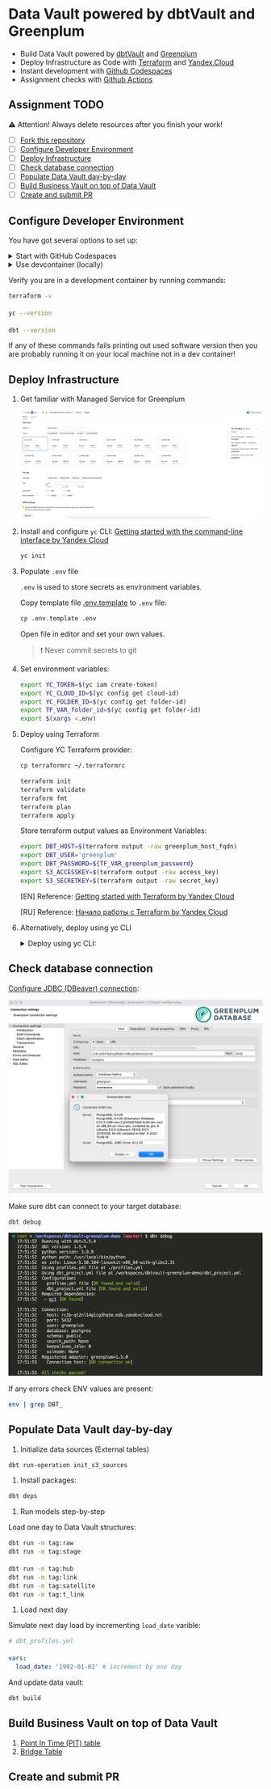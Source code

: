 # Data Vault powered by dbtVault and Greenplum

- Build Data Vault powered by [dbtVault](https://dbtvault.readthedocs.io/) and [Greenplum](https://greenplum.org/)
- Deploy Infrastructure as Code with [Terraform](https://www.terraform.io/) and [Yandex.Cloud](https://cloud.yandex.com/en-ru/)
- Instant development with [Github Codespaces](https://docs.github.com/en/codespaces)
- Assignment checks with [Github Actions](https://github.com/features/actions)

## Assignment TODO

⚠️ Attention! Always delete resources after you finish your work!

- [ ] [Fork this repository](https://docs.github.com/en/get-started/quickstart/fork-a-repo)
- [ ] [Configure Developer Environment]()
- [ ] [Deploy Infrastructure]()
- [ ] [Check database connection]()
- [ ] [Populate Data Vault day-by-day]()
- [ ] [Build Business Vault on top of Data Vault]()
- [ ] [Create and submit PR]()

## Configure Developer Environment

You have got several options to set up:
 
<details><summary>Start with GitHub Codespaces</summary>
<p>

![GitHub Codespaces](./docs/github_codespaces.png)

</p>
</details>

<details><summary>Use devcontainer (locally)</summary>
<p>

1. Install [Docker](https://docs.docker.com/desktop/#download-and-install) on your local machine.

1. Install devcontainer CLI:

    Open command palette (CMD + SHIFT+ P) type *Install devcontainer CLI*

    ![](./docs/install_devcontainer_cli.png)

1. Next build and open dev container:

    ```bash
    # build dev container
    devcontainer build .

    # open dev container
    devcontainer open .
    ```

</p>
</details>

Verify you are in a development container by running commands:

```bash
terraform -v

yc --version

dbt --version
```

If any of these commands fails printing out used software version then you are probably running it on your local machine not in a dev container!

## Deploy Infrastructure

1. Get familiar with Managed Service for Greenplum

    ![](./docs/managed_greenplum_ui.png)

1. Install and configure `yc` CLI: [Getting started with the command-line interface by Yandex Cloud](https://cloud.yandex.com/en/docs/cli/quickstart#install)

    ```bash
    yc init
    ```

1. Populate `.env` file

    `.env` is used to store secrets as environment variables.

    Copy template file [.env.template](./.env.template) to `.env` file:
    
    ```bash
    cp .env.template .env
    ```

    Open file in editor and set your own values.

    > ❗️ Never commit secrets to git

1. Set environment variables:

    ```bash
    export YC_TOKEN=$(yc iam create-token)
    export YC_CLOUD_ID=$(yc config get cloud-id)
    export YC_FOLDER_ID=$(yc config get folder-id)
    export TF_VAR_folder_id=$(yc config get folder-id)
    export $(xargs <.env)
    ```

1. Deploy using Terraform

    Configure YC Terraform provider:
    
    ```bash
    cp terraformrc ~/.terraformrc
    ```

    ```bash
    terraform init
    terraform validate
    terraform fmt
    terraform plan
    terraform apply
    ```

    Store terraform output values as Environment Variables:

    ```bash
    export DBT_HOST=$(terraform output -raw greenplum_host_fqdn)
    export DBT_USER='greenplum'
    export DBT_PASSWORD=${TF_VAR_greenplum_password}
    export S3_ACCESSKEY=$(terraform output -raw access_key)
    export S3_SECRETKEY=$(terraform output -raw secret_key)
    ```

    [EN] Reference: [Getting started with Terraform by Yandex Cloud](https://cloud.yandex.com/en/docs/tutorials/infrastructure-management/terraform-quickstart)
    
    [RU] Reference: [Начало работы с Terraform by Yandex Cloud](https://cloud.yandex.ru/docs/tutorials/infrastructure-management/terraform-quickstart)

1. Alternatively, deploy using yc CLI

    <details><summary>Deploy using yc CLI:</summary>
    <p>

    Checklist:
    - Egress NAT (required to access s3): https://cloud.yandex.com/en/docs/vpc/operations/create-nat-gateway
    - S3 service account keys (required for external tables access): https://cloud.yandex.com/en/docs/iam/operations/sa/create-access-key
    - Greenplum: https://cloud.yandex.com/en/docs/cli/cli-ref/managed-services/managed-greenplum/

    ```bash
    yc managed-greenplum cluster create gp_datavault \
    --network-name default \
    --zone-id ru-central1-a \
    --environment prestable \
    --master-host-count 2 \
    --segment-host-count 2 \
    --master-config resource-id=s3-c2-m8,disk-size=30,disk-type=network-ssd \
    --segment-config resource-id=s3-c2-m8,disk-size=30,disk-type=network-ssd \
    --segment-in-host 1 \
    --user-name greenplum \
    --user-password $TF_VAR_greenplum_password \
    --greenplum-version 6.22 \
    --assign-public-ip

    yc vpc gateway create --name gp-gateway
    yc vpc route-table create --name=gp-route-table --network-name=default --route destination=0.0.0.0/0,gateway-id=<gateway_id>
    yc vpc subnet update <subnet_name> --route-table-name=gp-route-table

    yc managed-greenplum hosts list master --cluster-name gp_datavault

    export DBT_HOST=$DBT_HOST
    export DBT_USER=$DBT_USER
    export DBT_PASSWORD=$TF_VAR_greenplum_password
    export S3_ACCESSKEY=$S3_ACCESSKEY
    export S3_SECRETKEY=$S3_SECRETKEY
    ```
    </p>
    </details>

## Check database connection

[Configure JDBC (DBeaver) connection](https://cloud.yandex.ru/docs/managed-greenplum/operations/connect):


![DBeaver + Greenplum](./docs/dbeaver_greenplum.png)

Make sure dbt can connect to your target database:

```bash
dbt debug
```

![dbt + Greenplum connection](./docs/dbt_debug_greenplum.png)

If any errors check ENV values are present:

```bash
env | grep DBT_
```

## Populate Data Vault day-by-day

1. Initialize data sources (External tables)

```bash
dbt run-operation init_s3_sources
```

1. Install packages:

```bash
dbt deps
```

1. Run models step-by-step

Load one day to Data Vault structures:

```bash
dbt run -m tag:raw
dbt run -m tag:stage

dbt run -m tag:hub
dbt run -m tag:link
dbt run -m tag:satellite
dbt run -m tag:t_link
```

1. Load next day

Simulate next day load by incrementing `load_date` varible:

```yaml dbt_profiles.yml
# dbt_profiles.yml

vars:
  load_date: '1992-01-02' # increment by one day
```

And update data vault:

```bash
dbt build
```

## Build Business Vault on top of Data Vault

1. [Point In Time (PIT) table](https://automate-dv.readthedocs.io/en/latest/tutorial/tut_point_in_time/)
1. [Bridge Table](https://automate-dv.readthedocs.io/en/latest/tutorial/tut_bridges/)

## Create and submit PR
